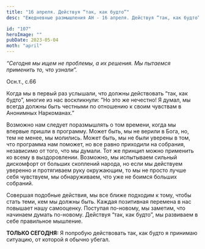 ```yaml
---
title: "16 апреля. Действуя “так, как будто”"
desc: "Ежедневные размышления АН - 16 апреля. Действуя “так, как будто”"

id: "107"
heroImage: ""
pubDate: 2023-05-04
moth: "april"
---
```


_“Сегодня мы ищем не проблемы, а их решения. Мы пытаемся применить то, что
узнали”._

Осн.т., с.66

Когда мы в первый раз услышали, что должны действовать “так, как будто”,
многие из нас воскликнули: ”Но это же нечестно! Я думал, мы всегда должны быть
честными по отношению к своим чувствам в Анонимных Наркоманах.”

Возможно нам следует поразмышлять о том времени, когда мы впервые пришли в
программу. Может быть, мы не верили в Бога, но, тем не менее, мы молились.
Может быть, мы не были уверены в том, что программа нам поможет, но все равно
приходили на собрания, независимо от того, что мы думали. Тот же принцип можно
применить ко всему в выздоровлении. Возможно, мы испытываем сильный дискомфорт
от больших скоплений народа, но если мы действуем уверенно и протягиваем руку
окружающим, то мы не просто лучше себя чувствуем, мы обнаруживаем, что уже не
боимся больших собраний.

Совершая подобные действия, мы все ближе подходим к тому, чтобы стать теми,
кем мы должны быть. Каждая позитивная перемена в нас повышает нашу самооценку.
Поступая по-новому, мы заметим, что начинаем думать по-новому. Действуя “так,
как будто”, мы развиваем в себе правильное мышление.

**ТОЛЬКО СЕГОДНЯ:** Я попробую действовать так, как будто я принимаю ситуацию,
от которой я обычно убегал.
